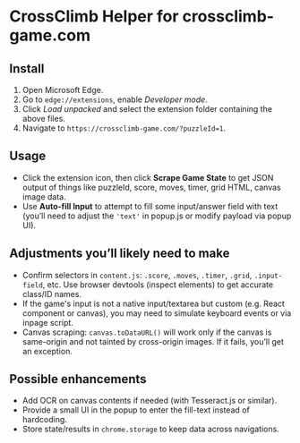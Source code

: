 # CrossClimb Helper for crossclimb-game.com

## Install

1. Open Microsoft Edge.
2. Go to `edge://extensions`, enable *Developer mode*.
3. Click *Load unpacked* and select the extension folder containing the above files.
4. Navigate to `https://crossclimb-game.com/?puzzleId=1`.

## Usage

- Click the extension icon, then click **Scrape Game State** to get JSON output of things like puzzleId, score, moves, timer, grid HTML, canvas image data.
- Use **Auto-fill Input** to attempt to fill some input/answer field with text (you’ll need to adjust the `'text'` in popup.js or modify payload via popup UI).

## Adjustments you’ll likely need to make

- Confirm selectors in `content.js`: `.score`, `.moves`, `.timer`, `.grid`, `.input-field`, etc. Use browser devtools (inspect elements) to get accurate class/ID names.
- If the game's input is not a native input/textarea but custom (e.g. React component or canvas), you may need to simulate keyboard events or via inpage script.
- Canvas scraping: `canvas.toDataURL()` will work only if the canvas is same-origin and not tainted by cross-origin images. If it fails, you’ll get an exception.

## Possible enhancements

- Add OCR on canvas contents if needed (with Tesseract.js or similar).
- Provide a small UI in the popup to enter the fill-text instead of hardcoding.
- Store state/results in `chrome.storage` to keep data across navigations.
